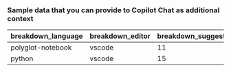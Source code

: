 ### Sample data that you can provide to Copilot Chat as additional context

| breakdown_language | breakdown_editor | breakdown_suggestions_count | breakdown_acceptances_count | breakdown_lines_suggested | breakdown_lines_accepted | breakdown_active_users | day        | total_suggestions_count | total_acceptances_count | total_lines_suggested | total_lines_accepted | total_active_users |
| ------------------ | ---------------- | --------------------------- | --------------------------- | ------------------------- | ------------------------ | ---------------------- | ---------- | ----------------------- | ----------------------- | --------------------- | -------------------- | ------------------ |
| polyglot-notebook  | vscode           | 11                          | 3                           | 12                        | 3                        | 2                      | 10/03/2024 | 451                     | 82                      | 896                   | 137                  | 6                  |
| python             | vscode           | 15                          | 2                           | 23                        | 2                        | 2                      | 10/03/2024 | 451                     | 82                      | 896                   | 137                  | 6                  |
